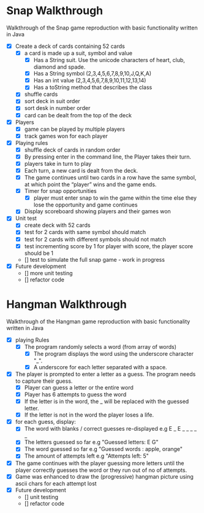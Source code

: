 # Snap Walkthrough

Walkthrough of the Snap game reproduction with basic functionality written in Java

- [x] Create a deck of cards containing 52 cards
  - [x] a card is made up a suit, symbol and value
    -[x] Has a String suit. Use the unicode characters of heart, club, diamond and spade.
    -[x] Has a String symbol (2,3,4,5,6,7,8,9,10,J,Q,K,A)
    -[x] Has an int value (2,3,4,5,6,7,8,9,10,11,12,13,14)
    -[x] Has a toString method that describes the class
  -[x] shuffle cards
  -[x] sort deck in suit order
  -[x] sort desk in number order
  -[x] card can be dealt from the top of the deck
- [x] Players
  - [x] game can be played by multiple players
  - [x] track games won for each player
- [x] Playing rules
  - [x] shuffle deck of cards in random order
  - [x] By pressing enter in the command line, the Player takes their turn.
  - [x] players take in turn to play
  - [x] Each turn, a new card is dealt from the deck.
  - [x] The game continues until two cards in a row have the same symbol, at which point the “player” wins and the game ends.
  - [x] Timer for snap opportunities 
    - [x] player must enter snap to win the game within the time else they lose the opportunity and game continues
  - [x] Display scoreboard showing players and their games won
-[x] Unit test
  - [x] create deck with 52 cards
  - [x] test for 2 cards with same symbol should match
  - [x] test for 2 cards with different symbols should not match
  - [x] test incrementing score by 1 for player with score, the player score should be 1
  - [] test to simulate the full snap game - work in progress
-[x] Future development
    - [] more unit testing
    - [] refactor code
  

# Hangman Walkthrough

Walkthrough of the Hangman game reproduction with basic functionality written in Java

-[x] playing Rules
  -[x] The program randomly selects a word (from array of words)
    -[x] The program displays the word using the underscore character "_".
    -[x] A underscore for each letter separated with a space.
 -[x] The player is prompted to enter a letter as a guess. The program needs to capture their guess.
   -[x] Player can guess a letter or the entire word
   -[x] Player has 6 attempts to guess the word
   -[x] If the letter is in the word, the _ will be replaced with the guessed letter.
   -[x] If the letter is not in the word the player loses a life.
 -[x] for each guess, display:
   -[x] The word with blanks / correct guesses re-displayed e.g E _ E _ _ _ _ _
   -[x] The letters guessed so far e.g "Guessed letters: E G"
   -[x] The word guessed so far e.g "Guessed words : apple, orange"
   -[x] The amount of attempts left e.g "Attempts left: 5"
 -[x] The game continues with the player guessing more letters until the player correctly guesses the word or they run out of no of attempts.
 -[x] Game was enhanced to draw the (progressive) hangman picture using ascii chars for each attempt lost
-[x] Future development
  - [] unit testing
  - [] refactor code